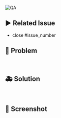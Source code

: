 <!-- PR의 제목은 "[QA] 내용 " 으로, 연결되는 이슈 제목과 동일하게 가져가시면 됩니다! -->
![QA](https://github.com/TEAM-MODDY/moddy-web/assets/81505421/3749ec71-89ed-4ccf-9b22-e7912bed83de)

## ▶️ Related Issue

- close #issue_number

## 🚨 Problem

<!-- 발견된 QA 사항 작성 -->

<br />

## 🚑 Solution

<!-- 어떻게 해결했는지 -->

<br />

## 📸 Screenshot

<!-- 없으면 삭제 -->
